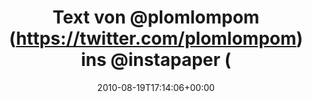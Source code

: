 ---
retweeted: false
source: <a href="http://termtter.org/" rel="nofollow">Termtter</a>
entities:
  hashtags: []
  symbols: []
  user_mentions:
  - name: "@plom@fedi.plomlompom.com"
    screen_name: plomlompom
    indices:
    - '9'
    - '20'
    id_str: '7941582'
    id: '7941582'
  - name: Instapaper
    screen_name: instapaper
    indices:
    - '25'
    - '36'
    id_str: '16240267'
    id: '16240267'
  urls: []
display_text_range:
- '0'
- '69'
favorite_count: '0'
id_str: '21593809693'
truncated: false
retweet_count: '0'
id: '21593809693'
created_at: Thu Aug 19 17:14:06 +0000 2010
favorited: false
full_text: Text von [@plomlompom](https://twitter.com/plomlompom) ins [@instapaper](https://twitter.com/instapaper)
  gezogen. Abendlektüre gesichert.
lang: de
tags:
- pesos/twitter
date: '2010-08-19T17:14:06+00:00'
src: https://twitter.com/bascht/status/21593809693
original_url: https://twitter.com/bascht/status/21593809693
type: twitter_tweet
text: Text von [@plomlompom](https://twitter.com/plomlompom) ins [@instapaper](https://twitter.com/instapaper)
  gezogen. Abendlektüre gesichert.
title: Text von @plomlompom (https://twitter.com/plomlompom) ins @instapaper (

---
